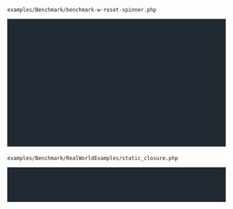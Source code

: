  `examples/Benchmark/benchmark-w-reset-spinner.php`
 
 ![example](https://raw.githubusercontent.com/alecrabbit/php-simple-profiler/master/docs/images/spinner_demo.gif)
  
  `examples/Benchmark/RealWorldExamples/static_closure.php`
 
 ![example](https://raw.githubusercontent.com/alecrabbit/php-simple-profiler/master/docs/images/static_closure_demo.gif)